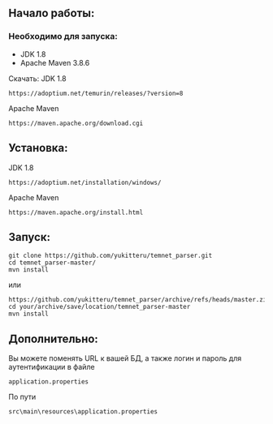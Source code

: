 ## Начало работы:

### Необходимо для запуска:
- JDK 1.8
- Apache Maven 3.8.6 

Скачать:
JDK 1.8
```
https://adoptium.net/temurin/releases/?version=8
```
Apache Maven
```
https://maven.apache.org/download.cgi
```
## Установка:
JDK 1.8
```
https://adoptium.net/installation/windows/
```

Apache Maven
```
https://maven.apache.org/install.html
```


## Запуск:
```shell
git clone https://github.com/yukitteru/temnet_parser.git
cd temnet_parser-master/
mvn install
```
или
```
https://github.com/yukitteru/temnet_parser/archive/refs/heads/master.zip
cd your/archive/save/location/temnet_parser-master
mvn install
```

## Дополнительно:
Вы можете поменять URL к вашей БД, а также логин и пароль для аутентификации в файле 
```
application.properties
```
По пути
```
src\main\resources\application.properties
```